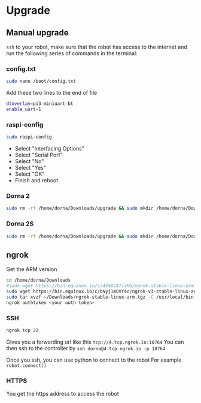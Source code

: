 # Upgrade

## Manual upgrade
`ssh` to your robot, make sure that the robot has access to the internet and run the following series of commands in the terminal:
### config.txt
```bash
sudo nano /boot/config.txt
```
Add these two lines to the end of file
```bash
dtoverlay=pi3-miniuart-bt
enable_uart=1
```
### raspi-config
```bash
sudo raspi-config
```
- Select "Interfacing Options"
- Select "Serial Port"
- Select "No"
- Select "Yes"
- Select "OK"
- Finish and reboot

### Dorna 2
```bash
sudo rm -rf /home/dorna/Downloads/upgrade && sudo mkdir /home/dorna/Downloads/upgrade && sudo git clone https://github.com/dorna-robotics/upgrade.git /home/dorna/Downloads/upgrade && cd /home/dorna/Downloads/upgrade && sudo sh setup.sh dorna_2
```

### Dorna 2S
```bash
sudo rm -rf /home/dorna/Downloads/upgrade && sudo mkdir /home/dorna/Downloads/upgrade && sudo git clone https://github.com/dorna-robotics/upgrade.git /home/dorna/Downloads/upgrade && cd /home/dorna/Downloads/upgrade && sudo sh setup.sh dorna_2s
```

## ngrok
Get the ARM version

```bash
cd /home/dorna/Downloads
#sudo wget https://bin.equinox.io/c/4VmDzA7iaHb/ngrok-stable-linux-arm.tgz
sudo wget https://bin.equinox.io/c/bNyj1mQVY4c/ngrok-v3-stable-linux-arm.tgz
sudo tar xvzf ~/Downloads/ngrok-stable-linux-arm.tgz -C /usr/local/bin
ngrok authtoken <your auth token>
```
### SSH
```bash
ngrok tcp 22
```
Gives you a forwarding url like this `tcp://4.tcp.ngrok.io:18764`
You can then ssh to the controller by `ssh dorna@4.tcp.ngrok.io -p 18764`

Once you ssh, you can use python to connect to the robot
For example `robot.connect()`

### HTTPS
You get the https address to access the robot